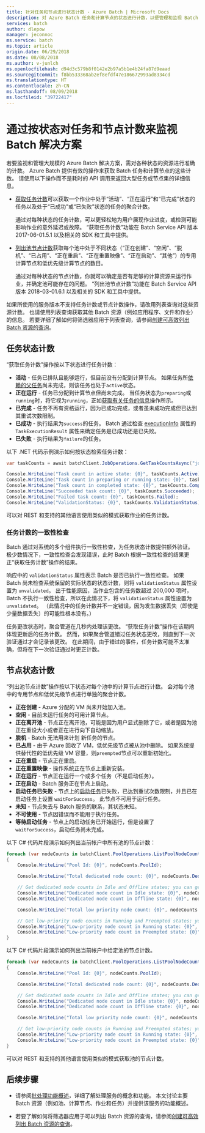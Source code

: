 ```yaml
---
title: 针对任务和节点进行状态计数 - Azure Batch | Microsoft Docs
description: 对 Azure Batch 任务和计算节点的状态进行计数，以便管理和监视 Batch 解决方案。
services: batch
author: dlepow
manager: jeconnoc
ms.service: batch
ms.topic: article
origin.date: 06/29/2018
ms.date: 08/08/2018
ms.author: v-junlch
ms.openlocfilehash: d94d3c579b8f0142e2b97a5b1e4b24fa87d9eaad
ms.sourcegitcommit: f8bb533368ab2ef8efdf47e186672993ad8334cd
ms.translationtype: HT
ms.contentlocale: zh-CN
ms.lasthandoff: 08/09/2018
ms.locfileid: "39722417"
---
```

# <a name="monitor-batch-solutions-by-counting-tasks-and-nodes-by-state"></a>通过按状态对任务和节点计数来监视 Batch 解决方案

若要监视和管理大规模的 Azure Batch 解决方案，需对各种状态的资源进行准确的计数。 Azure Batch 提供有效的操作来获取 Batch 任务和计算节点的这些计数。 请使用以下操作而不是耗时的 API 调用来返回大型任务或节点集的详细信息。

- [获取任务计数][rest_get_task_counts]可以获取一个作业中处于“活动”、“正在运行”和“已完成”状态的任务以及处于“已成功”或“已失败”状态的任务的聚合计数。 

  通过对每种状态的任务计数，可以更轻松地为用户展现作业进度，或检测可能影响作业的意外延迟或故障。 “获取任务计数”功能在 Batch Service API 版本 2017-06-01.5.1 以及相关的 SDK 和工具中提供。

- [列出池节点计数][rest_get_node_counts]获取每个池中处于不同状态（“正在创建”、“空闲”、“脱机”、“已占用”、“正在重启”、“正在重置映像”、“正在启动”、“其他”）的专用计算节点和低优先级计算节点的数目。 

  通过对每种状态的节点计数，你就可以确定是否有足够的计算资源来运行作业，并确定池可能存在的问题。 “列出池节点计数”功能在 Batch Service API 版本 2018-03-01.6.1 以及相关的 SDK 和工具中提供。

如果所使用的服务版本不支持任务计数或节点计数操作，请改用列表查询对这些资源计数。 也请使用列表查询获取其他 Batch 资源（例如应用程序、文件和作业）的信息。 若要详细了解如何将筛选器应用于列表查询，请参阅[创建可高效列出 Batch 资源的查询](batch-efficient-list-queries.md)。

## <a name="task-state-counts"></a>任务状态计数

“获取任务计数”操作按以下状态进行任务计数：

- **活动** - 任务已排队且能够运行，但目前没有分配到计算节点。 如果任务所[依赖的父任务](batch-task-dependencies.md)尚未完成，则该任务也处于`active`状态。 
- **正在运行** - 任务已分配到计算节点但尚未完成。 当任务状态为`preparing`或`running`时，将它视为`running`，正如[获取有关任务的信息][rest_get_task]操作所示。
- **已完成** - 任务不再有资格运行，因为已成功完成，或者虽未成功完成但已达到其重试次数限制。 
- **已成功** - 执行结果为`success`的任务。 Batch 通过检查 [executionInfo][rest_get_exec_info] 属性的 `TaskExecutionResult` 属性来确定任务是已成功还是已失败。
- **已失败** - 执行结果为`failure`的任务。

以下 .NET 代码示例演示如何按状态检索任务计数： 

```csharp
var taskCounts = await batchClient.JobOperations.GetTaskCountsAsync("job-1");

Console.WriteLine("Task count in active state: {0}", taskCounts.Active);
Console.WriteLine("Task count in preparing or running state: {0}", taskCounts.Running);
Console.WriteLine("Task count in completed state: {0}", taskCounts.Completed);
Console.WriteLine("Succeeded task count: {0}", taskCounts.Succeeded);
Console.WriteLine("Failed task count: {0}", taskCounts.Failed);
Console.WriteLine("ValidationStatus: {0}", taskCounts.ValidationStatus);
```

可以对 REST 和支持的其他语言使用类似的模式获取作业的任务计数。 
 

### <a name="consistency-checking-for-task-counts"></a>任务计数的一致性检查

Batch 通过对系统的多个组件执行一致性检查，为任务状态计数提供额外验证。 极少数情况下，一致性检查会发现错误，此时 Batch 根据一致性检查的结果更正“获取任务计数”操作的结果。

响应中的 `validationStatus` 属性表示 Batch 是否已执行一致性检查。 如果 Batch 尚未检查系统保留的实际状态的状态计数，则将 `validationStatus` 属性设置为 `unvalidated`。 出于性能原因，当作业包含的任务数超过 200,000 项时，Batch 不执行一致性检查，所以在此情况下，将 `validationStatus` 属性设置为 `unvalidated`。 （此情况中的任务计数并不一定错误，因为发生数据丢失（即使是少量数据丢失）的可能性根本没有。） 

任务更改状态时，聚合管道在几秒内处理该更改。 “获取任务计数”操作在该期间体现更新后的任务计数。 然而，如果聚合管道错过任务状态更改，则直到下一次验证通过才会记录该更改。 在此期间，由于错过的事件，任务计数可能不太准确，但将在下一次验证通过时更正计数。

## <a name="node-state-counts"></a>节点状态计数

“列出池节点计数”操作按以下状态对每个池中的计算节点进行计数。 会对每个池中的专用节点和低优先级节点进行单独的聚合计数。

- **正在创建** - Azure 分配的 VM 尚未开始加入池。
- **空闲** - 目前未运行任务的可用计算节点。
- **正在离开池** - 节点正在离开池，可能是因为用户显式删除了它，或者是因为池正在重设大小或者正在进行向下自动缩放。
- **脱机** - Batch 无法用来计划 新任务的节点。
- **已占用** - 由于 Azure 回收了 VM，低优先级节点被从池中删除。 如果系统提供替代性的低优先级 VM 容量，则`preempted`节点可以重新初始化。
- **正在重启** - 节点正在重启。
- **正在重置映像** - 操作系统正在节点上重新安装。
- **正在运行** - 节点正在运行一个或多个任务（不是启动任务）。
- **正在启动** - Batch 服务正在节点上启动。 
- **启动任务已失败** - 节点上的[启动任务][rest_start_task]已失败，已达到重试次数限制，并且已在启动任务上设置 `waitForSuccess`。 此节点不可用于运行任务。
- **未知** - 节点失去与 Batch 服务的联系，其状态未知。
- **不可使用** - 节点因错误而不能用于执行任务。
- **等待启动任务** - 节点上的启动任务已开始运行，但是设置了 `waitForSuccess`，启动任务尚未完成。

以下 C# 代码片段演示如何列出当前帐户中所有池的节点计数：

```csharp
foreach (var nodeCounts in batchClient.PoolOperations.ListPoolNodeCounts())
{
    Console.WriteLine("Pool Id: {0}", nodeCounts.PoolId);

    Console.WriteLine("Total dedicated node count: {0}", nodeCounts.Dedicated.Total);

    // Get dedicated node counts in Idle and Offline states; you can get additional states.
    Console.WriteLine("Dedicated node count in Idle state: {0}", nodeCounts.Dedicated.Idle);
    Console.WriteLine("Dedicated node count in Offline state: {0}", nodeCounts.Dedicated.Offline);

    Console.WriteLine("Total low priority node count: {0}", nodeCounts.LowPriority.Total);

    // Get low-priority node counts in Running and Preempted states; you can get additional states.
    Console.WriteLine("Low-priority node count in Running state: {0}", nodeCounts.LowPriority.Running);
    Console.WriteLine("Low-priority node count in Preempted state: {0}", nodeCounts.LowPriority.Preempted);
}
```
以下 C# 代码片段演示如何列出当前帐户中给定池的节点计数。

```csharp
foreach (var nodeCounts in batchClient.PoolOperations.ListPoolNodeCounts(new ODATADetailLevel(filterClause: "poolId eq 'testpool'")))
{
    Console.WriteLine("Pool Id: {0}", nodeCounts.PoolId);

    Console.WriteLine("Total dedicated node count: {0}", nodeCounts.Dedicated.Total);

    // Get dedicated node counts in Idle and Offline states; you can get additional states.
    Console.WriteLine("Dedicated node count in Idle state: {0}", nodeCounts.Dedicated.Idle);
    Console.WriteLine("Dedicated node count in Offline state: {0}", nodeCounts.Dedicated.Offline);

    Console.WriteLine("Total low priority node count: {0}", nodeCounts.LowPriority.Total);

    // Get low-priority node counts in Running and Preempted states; you can get additional states.
    Console.WriteLine("Low-priority node count in Running state: {0}", nodeCounts.LowPriority.Running);
    Console.WriteLine("Low-priority node count in Preempted state: {0}", nodeCounts.LowPriority.Preempted);
}
```
可以对 REST 和支持的其他语言使用类似的模式获取池的节点计数。
 
## <a name="next-steps"></a>后续步骤

- 请参阅[批处理功能概述](batch-api-basics.md)，详细了解处理服务的概念和功能。 本文讨论主要 Batch 资源（例如池、计算节点、作业和任务）并提供该服务的功能概述。

- 若要了解如何将筛选器应用于可以列出 Batch 资源的查询，请参阅[创建可高效列出 Batch 资源的查询](batch-efficient-list-queries.md)。


[rest_get_task_counts]: https://docs.microsoft.com/rest/api/batchservice/job/gettaskcounts
[rest_get_node_counts]: https://docs.microsoft.com/rest/api/batchservice/account/listpoolnodecounts
[rest_get_task]: https://docs.microsoft.com/rest/api/batchservice/task/get
[rest_list_tasks]: https://docs.microsoft.com/rest/api/batchservice/task/list
[rest_get_exec_info]: https://docs.microsoft.com/rest/api/batchservice/task/get#executionInfo
[rest_start_task]: https://docs.microsoft.com/rest/api/batchservice/pool/add#starttask


